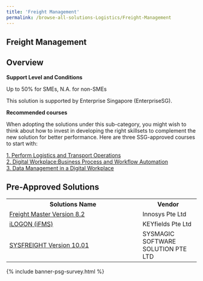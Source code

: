 ```yaml
---
title: 'Freight Management'
permalink: /browse-all-solutions-Logistics/Freight-Management
---
```


## Freight Management
## Overview

**Support Level and Conditions**

Up to 50% for SMEs, N.A. for non-SMEs

This solution is supported by Enterprise Singapore (EnterpriseSG).

**Recommended courses**

When adopting the solutions under this sub-category, you might wish to think about how to invest in developing the right skillsets to complement the new solution for better performance. Here are three SSG-approved courses to start with:

<a href='https://sfec.enterprisejobskills.gov.sg/Course_Internet/CourseDetail.aspx?CoursesReferenceNumber=TGS-2020513670'  target='_blank' rel='noopener'>1. Perform Logistics and Transport Operations</a><br>
<a href='https://sfec.enterprisejobskills.gov.sg/Course_Internet/CourseDetail.aspx?CoursesReferenceNumber=TGS-2022014140'  target='_blank' rel='noopener'>2. Digital Workplace:Business Process and Workflow Automation</a><br>
<a href='https://sfec.enterprisejobskills.gov.sg/Course_Internet/CourseDetail.aspx?CoursesReferenceNumber=TGS-2022013424'  target='_blank' rel='noopener'>3. Data Management in a Digital Workplace</a><br>

## Pre-Approved Solutions

<table>
<tr>
<th style='width: auto;'><b>Solutions Name</b></th>
<th style='width: 30%;'><b>Vendor</b></th>
</tr>
<tr>
<td><a href='/productivity-solutions-grant/solutionrepo/solution768' target='_blank'>Freight Master Version 8.2</a><br></td>
<td>Innosys Pte Ltd</td>
</tr>
<tr>
<td><a href='/productivity-solutions-grant/solutionrepo/solution831' target='_blank'>iLOGON (iFMS)</a><br></td>
<td>KEYfields Pte Ltd</td>
</tr>
<tr>
<td><a href='/productivity-solutions-grant/solutionrepo/solution1351' target='_blank'>SYSFREIGHT Version 10.01</a><br></td>
<td>SYSMAGIC SOFTWARE SOLUTION PTE LTD</td>
</tr>
</table>

{% include banner-psg-survey.html %}
